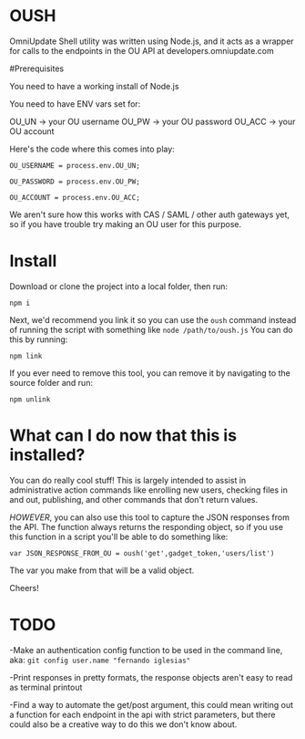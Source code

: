 # OUSH

OmniUpdate Shell utility was written using Node.js, and it acts as a wrapper for calls to the endpoints in the OU API at developers.omniupdate.com

#Prerequisites

You need to have a working install of Node.js

You need to have ENV vars set for:

OU_UN -> your OU username
OU_PW -> your OU password
OU_ACC -> your OU account

Here's the code where this comes into play:

`OU_USERNAME = process.env.OU_UN;`

`OU_PASSWORD = process.env.OU_PW;`

`OU_ACCOUNT = process.env.OU_ACC;`

We aren't sure how this works with CAS / SAML / other auth gateways yet, so if you have trouble try making an OU user for this purpose.

# Install

Download or clone the project into a local folder, then run:

`npm i`

Next, we'd recommend you link it so you can use the `oush` command instead of running the script with something like `node /path/to/oush.js`
You can do this by running:

`npm link`

If you ever need to remove this tool, you can remove it by navigating to the source folder and run:

`npm unlink`

# What can I do now that this is installed?

You can do really cool stuff! This is largely intended to assist in administrative action commands like enrolling new users, checking files in and out, publishing, and other commands that don't return values.

_HOWEVER_, you can also use this tool to capture the JSON responses from the API. The function always returns the responding object, so if you use this function in a script you'll be able to do something like:

`var JSON_RESPONSE_FROM_OU = oush('get',gadget_token,'users/list')`

The var you make from that will be a valid object.

Cheers!

# TODO
-Make an authentication config function to be used in the command line, aka:
`git config user.name "fernando iglesias"`

-Print responses in pretty formats, the response objects aren't easy to read as terminal printout

-Find a way to automate the get/post argument, this could mean writing out a function for each endpoint in the api with strict parameters, but there could also be a creative way to do this we don't know about.
